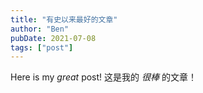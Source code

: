 ```yaml
---
title: "有史以来最好的文章"
author: "Ben"
pubDate: 2021-07-08
tags: ["post"]
---
```


Here is my _great_ post!
这是我的 _很棒_ 的文章！
